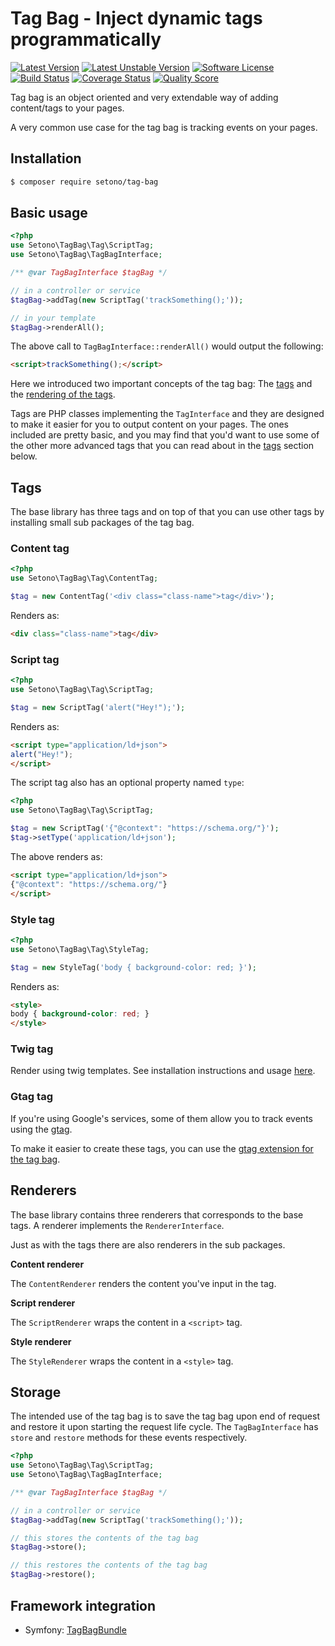 # Tag Bag - Inject dynamic tags programmatically

[![Latest Version][ico-version]][link-packagist]
[![Latest Unstable Version][ico-unstable-version]][link-packagist]
[![Software License][ico-license]](LICENSE)
[![Build Status][ico-github-actions]][link-github-actions]
[![Coverage Status][ico-code-coverage]][link-code-coverage]
[![Quality Score][ico-code-quality]][link-code-quality]

Tag bag is an object oriented and very extendable way of adding content/tags to your pages.

A very common use case for the tag bag is tracking events on your pages. 

## Installation

```bash
$ composer require setono/tag-bag
```

## Basic usage

```php
<?php
use Setono\TagBag\Tag\ScriptTag;
use Setono\TagBag\TagBagInterface;

/** @var TagBagInterface $tagBag */

// in a controller or service
$tagBag->addTag(new ScriptTag('trackSomething();'));

// in your template
$tagBag->renderAll();
```

The above call to `TagBagInterface::renderAll()` would output the following:

```html
<script>trackSomething();</script>
```

Here we introduced two important concepts of the tag bag: The [tags](#tags) and the [rendering of the tags](#renderers).

Tags are PHP classes implementing the `TagInterface` and they are designed to make it easier for you to output content
on your pages. The ones included are pretty basic, and you may find that you'd want to use some of the other more
advanced tags that you can read about in the [tags](#tags) section below.

## Tags
The base library has three tags and on top of that you can use other tags by installing small sub packages of the tag bag.

### Content tag

```php
<?php
use Setono\TagBag\Tag\ContentTag;

$tag = new ContentTag('<div class="class-name">tag</div>');
```

Renders as:

```html
<div class="class-name">tag</div>
```

### Script tag

```php
<?php
use Setono\TagBag\Tag\ScriptTag;

$tag = new ScriptTag('alert("Hey!");');
```

Renders as:

```html
<script type="application/ld+json">
alert("Hey!");
</script>
```

The script tag also has an optional property named `type`:

```php
<?php
use Setono\TagBag\Tag\ScriptTag;

$tag = new ScriptTag('{"@context": "https://schema.org/"}');
$tag->setType('application/ld+json');
```

The above renders as:
```html
<script type="application/ld+json">
{"@context": "https://schema.org/"}
</script>
```

### Style tag

```php
<?php
use Setono\TagBag\Tag\StyleTag;

$tag = new StyleTag('body { background-color: red; }');
```

Renders as:

```html
<style>
body { background-color: red; }
</style>
```

### Twig tag

Render using twig templates. See installation instructions and usage [here](https://github.com/Setono/tag-bag-twig).

### Gtag tag

If you're using Google's services, some of them allow you to track events using the [gtag](https://developers.google.com/gtagjs).

To make it easier to create these tags, you can use the [gtag extension for the tag bag](https://github.com/Setono/tag-bag-gtag).

## Renderers
The base library contains three renderers that corresponds to the base tags.
A renderer implements the `RendererInterface`.

Just as with the tags there are also renderers in the sub packages.

**Content renderer**

The `ContentRenderer` renders the content you've input in the tag.

**Script renderer**

The `ScriptRenderer` wraps the content in a `<script>` tag.

**Style renderer**

The `StyleRenderer` wraps the content in a `<style>` tag.

## Storage

The intended use of the tag bag is to save the tag bag upon end of request and restore it upon starting the request life cycle.
The `TagBagInterface` has `store` and `restore` methods for these events respectively.

```php
<?php
use Setono\TagBag\Tag\ScriptTag;
use Setono\TagBag\TagBagInterface;

/** @var TagBagInterface $tagBag */

// in a controller or service
$tagBag->addTag(new ScriptTag('trackSomething();'));

// this stores the contents of the tag bag
$tagBag->store();

// this restores the contents of the tag bag
$tagBag->restore();
```

## Framework integration

- Symfony: [TagBagBundle](https://github.com/Setono/TagBagBundle)

[ico-version]: https://poser.pugx.org/setono/tag-bag/v/stable
[ico-unstable-version]: https://poser.pugx.org/setono/tag-bag/v/unstable
[ico-license]: https://poser.pugx.org/setono/tag-bag/license
[ico-github-actions]: https://github.com/Setono/tag-bag/workflows/build/badge.svg
[ico-code-coverage]: https://img.shields.io/scrutinizer/coverage/g/Setono/tag-bag.svg
[ico-code-quality]: https://img.shields.io/scrutinizer/g/Setono/tag-bag.svg

[link-packagist]: https://packagist.org/packages/setono/tag-bag
[link-github-actions]: https://github.com/Setono/tag-bag/actions
[link-code-coverage]: https://scrutinizer-ci.com/g/Setono/tag-bag/code-structure
[link-code-quality]: https://scrutinizer-ci.com/g/Setono/tag-bag
